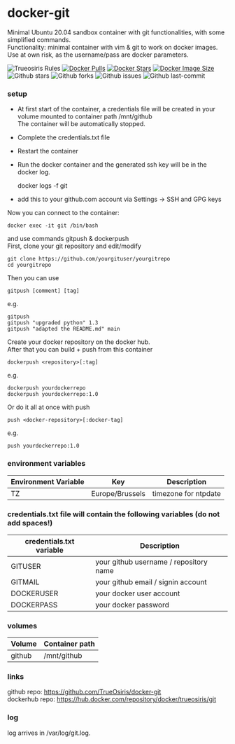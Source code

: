 # docker-git<br>
Minimal Ubuntu 20.04 sandbox container with git functionalities, with some simplified commands.<br>
Functionality: minimal container with vim & git to work on docker images.<br>
Use at own risk, as the username/pass are docker parameters.

![Trueosiris Rules](https://img.shields.io/badge/trueosiris-rules-f08060) 
[![Docker Pulls](https://badgen.net/docker/pulls/trueosiris/git?icon=docker&label=pulls)](https://hub.docker.com/r/trueosiris/git/) 
[![Docker Stars](https://badgen.net/docker/stars/trueosiris/git?icon=docker&label=stars)](https://hub.docker.com/r/trueosiris/git/) 
[![Docker Image Size](https://badgen.net/docker/size/trueosiris/git?icon=docker&label=image%20size)](https://hub.docker.com/r/trueosiris/git/) 
![Github stars](https://badgen.net/github/stars/trueosiris/docker-git?icon=github&label=stars) 
![Github forks](https://badgen.net/github/forks/trueosiris/docker-git?icon=github&label=forks) 
![Github issues](https://img.shields.io/github/issues/TrueOsiris/docker-git)
![Github last-commit](https://img.shields.io/github/last-commit/TrueOsiris/docker-git)

### setup
- At first start of the container, a credentials file will be created in your volume mounted to container path /mnt/github<br>
  The container will be automatically stopped.<br>
- Complete the credentials.txt file<br>
- Restart the container
- Run the docker container and the generated ssh key will be in the docker log.
    
    docker logs -f git

- add this to your github.com account via Settings -> SSH and GPG keys<br>

Now you can connect to the container:

    docker exec -it git /bin/bash

and use commands gitpush & dockerpush<br>
First, clone your git repository and edit/modify

    git clone https://github.com/yourgituser/yourgitrepo
    cd yourgitrepo

Then you can use 

    gitpush [comment] [tag]

e.g.

    gitpush
    gitpush "upgraded python" 1.3	
    gitpush "adapted the README.md" main

Create your docker repository on the docker hub.<br>
After that you can build + push from this container

    dockerpush <repository>[:tag]

e.g.

    dockerpush yourdockerrepo
    dockerpush yourdockerrepo:1.0

Or do it all at once with push

    push <docker-repository>[:docker-tag]

e.g.

    push yourdockerrepo:1.0


### environment variables

| Environment Variable | Key | Description |
| -------------------- | ---------------------------- | ------------------------------------------------------------------------------- |
| TZ | Europe/Brussels | timezone for ntpdate |

### credentials.txt file will contain the following variables (do not add spaces!)

| credentials.txt variable | Description |
| ------------------------ | ---------------------------------------------------------------------------------------------------------- |
| GITUSER | your github username / repository name |
| GITMAIL | your github email / signin account |
| DOCKERUSER | your docker user account |
| DOCKERPASS | your docker password |

### volumes

| Volume                    | Container path                                                   |
| ------------------------- | ---------------------------------------------------------------- |
| github                    | /mnt/github

### links

github repo: https://github.com/TrueOsiris/docker-git <br>
dockerhub repo: https://hub.docker.com/repository/docker/trueosiris/git <br>

### log

log arrives in /var/log/git.log.<br>
